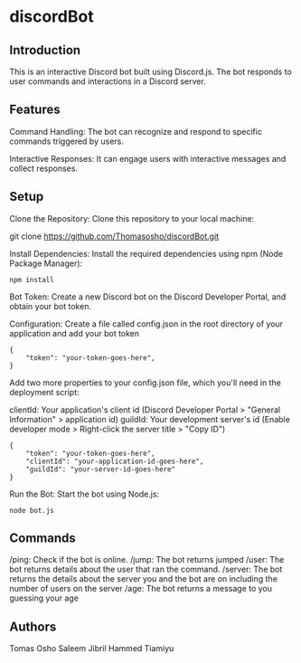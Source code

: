 # discordBot

## Introduction
This is an interactive Discord bot built using Discord.js. The bot responds to user commands and interactions in a Discord server.

## Features

Command Handling: The bot can recognize and respond to specific commands triggered by users.

Interactive Responses: It can engage users with interactive messages and collect responses.

## Setup

Clone the Repository: Clone this repository to your local machine:

git clone https://github.com/Thomasosho/discordBot.git

Install Dependencies: Install the required dependencies using npm (Node Package Manager):
```
npm install
```

Bot Token: Create a new Discord bot on the Discord Developer Portal, and obtain your bot token.

Configuration: Create a file called config.json in the root directory of your application and add your bot token
```
{
	"token": "your-token-goes-here",
}
```

Add two more properties to your config.json file, which you'll need in the deployment script:

clientId: Your application's client id (Discord Developer Portal > "General Information" > application id)
guildId: Your development server's id (Enable developer mode > Right-click the server title > "Copy ID")
```
{
	"token": "your-token-goes-here",
	"clientId": "your-application-id-goes-here",
	"guildId": "your-server-id-goes-here"
}
```

Run the Bot: Start the bot using Node.js:
```
node bot.js
```

## Commands
/ping: Check if the bot is online.
/jump: The bot returns jumped
/user: The bot returns details about the user that ran the command.
/server: The bot returns the details about the server you and the bot are on including the number of users on the server
/age: The bot returns a message to you guessing your age 


## Authors

Tomas Osho
Saleem Jibril
Hammed Tiamiyu



